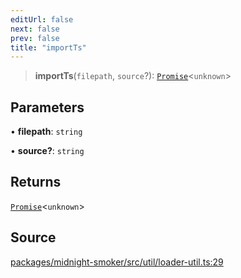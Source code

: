 ```yaml
---
editUrl: false
next: false
prev: false
title: "importTs"
---
```


> **importTs**(`filepath`, `source`?): [`Promise`]( https://developer.mozilla.org/docs/Web/JavaScript/Reference/Global_Objects/Promise )\<`unknown`\>

## Parameters

• **filepath**: `string`

• **source?**: `string`

## Returns

[`Promise`]( https://developer.mozilla.org/docs/Web/JavaScript/Reference/Global_Objects/Promise )\<`unknown`\>

## Source

[packages/midnight-smoker/src/util/loader-util.ts:29](https://github.com/boneskull/midnight-smoker/blob/417858b/packages/midnight-smoker/src/util/loader-util.ts#L29)

